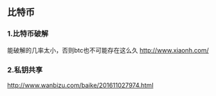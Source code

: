 

## 比特币

### 1.比特币破解
能破解的几率太小，否则btc也不可能存在这么久
http://www.xiaonh.com/

### 2.私钥共享
http://www.wanbizu.com/baike/201611027974.html 